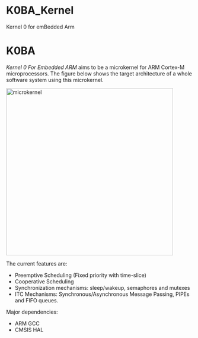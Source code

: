 # K0BA_Kernel
Kernel 0 for emBedded Arm
# K0BA
*Kernel 0 For Embedded ARM* aims to be a microkernel for ARM Cortex-M microprocessors. 
The figure below shows the target architecture of a whole software system using this
microkernel.

<img width="450" alt="microkernel" src="https://user-images.githubusercontent.com/62488903/209377097-07d90421-afe0-4749-adac-3a875641aa51.png">

The current features are:
* Preemptive Scheduling (Fixed priority with time-slice) 
* Cooperative Scheduling
* Synchronization mechanisms: sleep/wakeup, semaphores and mutexes
* ITC Mechanisms: Synchronous/Asynchronous Message Passing, PIPEs and FIFO queues.


Major dependencies:
* ARM GCC 
* CMSIS HAL
